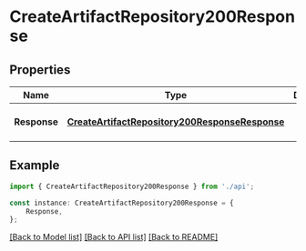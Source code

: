 # CreateArtifactRepository200Response


## Properties

Name | Type | Description | Notes
------------ | ------------- | ------------- | -------------
**Response** | [**CreateArtifactRepository200ResponseResponse**](CreateArtifactRepository200ResponseResponse.md) |  | [optional] [default to undefined]

## Example

```typescript
import { CreateArtifactRepository200Response } from './api';

const instance: CreateArtifactRepository200Response = {
    Response,
};
```

[[Back to Model list]](../README.md#documentation-for-models) [[Back to API list]](../README.md#documentation-for-api-endpoints) [[Back to README]](../README.md)
